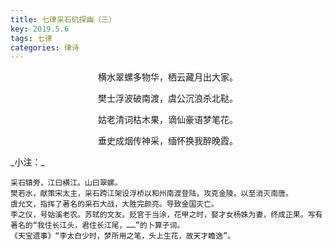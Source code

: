 ```yaml
---
title: 七律采石矶探幽（三）
key: 2019.5.6
tags: 七律
categories: 律诗
---
```


<p align="center">横水翠螺多物华，栖云藏月出大家。
</p>
<p align="center">樊士浮波破南渡，虞公沉浪杀北鞑。
</p>
<p align="center">姑老清词枯木果，谪仙豪语梦笔花。
</p>
<p align="center">垂史成烟传神采，缅怀换我醉晚霞。
</p>
_小注：_

```
采石镇旁，江曰横江。山曰翠螺。
樊若水，献策宋太主，采石跨江架设浮桥以和州南渡登陆，攻克金陵。以至消灭南唐。
虞允文，指挥了著名的采石大战，大胜完颜亮。导致金国灭亡。
李之仪，号姑溪老农。苏轼的文友。贬官于当涂，花甲之时，娶才女杨姝为妻，终成正果。写有著名的“我住长江头，君住长江尾，……”的卜算子词。
《天宝遗事》“李太白少时，梦所用之笔，头上生花，故天才瞻逸”。
```